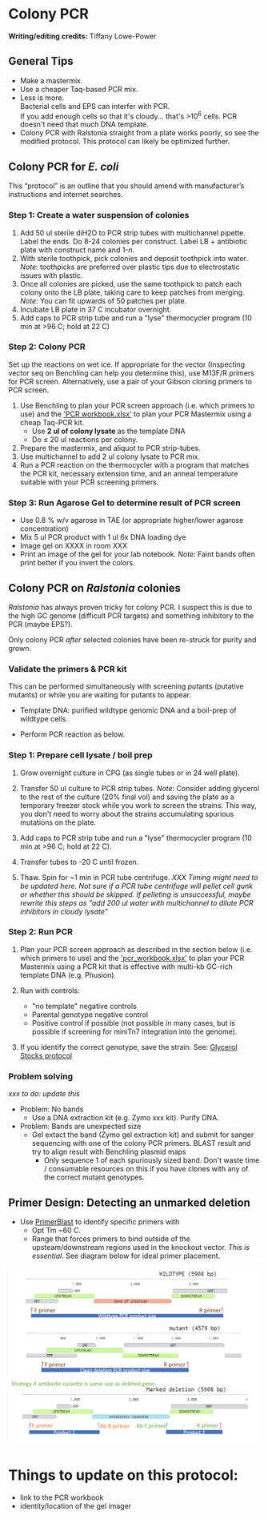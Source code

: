 # Colony PCR

**Writing/editing credits:** Tiffany Lowe-Power

## General Tips

* Make a mastermix.
* Use a cheaper Taq-based PCR mix. 
* Less is more.  
Bacterial cells and EPS can interfer with PCR.  
If you add enough cells so that it's cloudy... that's >10<sup>6</sup> cells. 
PCR doesn't need that much DNA template.
* Colony PCR with Ralstonia straight from a plate works poorly, so see the modified protocol. 
This protocol can likely be optimized further.  

## Colony PCR for *E. coli*

This “protocol” is an outline that you should amend with manufacturer’s instructions and internet searches.

### Step 1: Create a water suspension of colonies

1. Add 50 ul sterile diH2O to PCR strip tubes with multichannel pipette.
Label the ends. 
Do 8-24 colonies per construct.
Label LB + antibiotic plate with construct name and 1-*n*.
1. With sterile toothpick, pick colonies and deposit toothpick into water. 
*Note:* toothpicks are preferred over plastic tips due to electrostatic issues with plastic. 
1. Once all colonies are picked, use the same toothpick to patch each colony onto the LB plate, taking care to keep patches from merging. 
*Note*: You can fit upwards of 50 patches per plate. 
1. Incubate LB plate in 37 C incubator overnight. 
1. Add caps to PCR strip tube and run a "lyse" thermocycler program (10 min at >96 C; hold at 22 C)

### Step 2: Colony PCR
Set up the reactions on wet ice.
If appropriate for the vector (Inspecting vector seq on Benchling can help you determine this), use M13F/R primers for PCR screen.
Alternatively, use a pair of your Gibson cloning primers to PCR screen.

1. Use Benchling to plan your PCR screen approach (i.e. which primers to use) and the ['PCR workbook.xlsx']() to plan your PCR Mastermix using a cheap Taq-PCR kit. 
    * Use **2 ul of colony lysate** as the template DNA 
    * Do ≤ 20 ul reactions per colony. 
1. Prepare the mastermix, and aliquot to PCR strip-tubes.
1. Use multichannel to add 2 ul colony lysate to PCR mix. 
1. Run a PCR reaction on the thermocycler with a program that matches the PCR kit, necessary extension time, and an anneal temperature suitable with your PCR screening primers. 

### Step 3: Run Agarose Gel to determine result of PCR screen
* Use 0.8 % w/v agarose in TAE (or appropriate higher/lower agarose concentration)
* Mix 5 ul PCR product with 1 ul 6x DNA loading dye
* Image gel on XXXX in room XXX
* Print an image of the gel for your lab notebook. 
*Note:* Faint bands often print better if you invert the colors. 

## Colony PCR on *Ralstonia* colonies
*Ralstonia* has always proven tricky for colony PCR. 
I suspect this is due to the high GC genome (difficult PCR targets) and something inhibitory to the PCR (maybe EPS?). 

Only colony PCR *after* selected colonies have been re-struck for purity and grown.

### Validate the primers & PCR kit

This can be performed simultaneously with screening *put*ants (putative mutants) or while you are waiting for putants to appear. 

* Template DNA: purified wildtype genomic DNA and a boil-prep of wildtype cells.

* Perform PCR reaction as below. 

### Step 1: Prepare cell lysate / boil prep

1. Grow overnight culture in CPG (as single tubes or in 24 well plate). 

2. Transfer 50 ul culture to PCR strip tubes. 
*Note*: Consider adding glycerol to the rest of the culture (20% final vol) and saving the plate as a temporary freezer stock while you work to screen the strains. 
This way, you don't need to worry about the strains accumulating spurious mutations on the plate. 

3. Add caps to PCR strip tube and run a "lyse" thermocycler program (10 min at >96 C; hold at 22 C). 

1. Transfer tubes to -20 C until frozen.

1. Thaw. 
Spin for ~1 min in PCR tube centrifuge. *XXX Timing might need to be updated here.  Not sure if a PCR tube centrifuge will pellet cell gunk or whether this should be skipped. If pelleting is unsuccessful, maybe rewrite this steps as "add 200 ul water with multichannel to dilute PCR inhibitors in cloudy lysate"*

### Step 2: Run PCR

1. Plan your PCR screen approach as described in the section below (i.e. which primers to use) and the ['pcr_workbook.xlsx'](workbooks/pcr_workbook.xlsx) to plan your PCR Mastermix using a PCR kit that is effective with multi-kb GC-rich template DNA (e.g. Phusion). 

1. Run with controls:
    * "no template" negative controls 
    * Parental genotype negative control
    * Positive control if possible (not possible in many cases, but is possible if screening for miniTn7 integration into the genome).

1. If you identify the correct genotype, save the strain.
See: [Glycerol Stocks protocol](glycerol_stocks.md)

### Problem solving

*xxx to do: update this*

* Problem: No bands
    * Use a DNA extraction kit (e.g. Zymo xxx kit). Purify DNA.
* Problem: Bands are unexpected size
    * Gel extact the band (Zymo gel extraction kit) and submit for sanger sequencing with one of the colony PCR primers. 
    BLAST result and try to align result with Benchling plasmid maps
        * Only sequence 1 of each spuriously sized band. 
        Don't waste time / consumable resources on this if you have clones with any of the correct mutant genotypes.


## Primer Design: Detecting an unmarked deletion
* Use [PrimerBlast](primerblast.md) to identify specific primers with 
    * Opt Tm ~60 C.
    * Range that forces primers to bind outside of the upsteam/downstream regions used in the knockout vector. 
    *This is essential*. 
    See diagram below for ideal primer placement.

![Schematic showing where to place primers for PCR screening knockout mutants](images/primer_design_deletion_mutants.png)



# Things to update on this protocol:
* link to the PCR workbook
* identity/location of the gel imager
